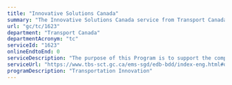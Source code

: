 ```yaml
---
title: "Innovative Solutions Canada"
summary: "The Innovative Solutions Canada service from Transport Canada is not available end-to-end online, according to the GC Service Inventory."
url: "gc/tc/1623"
department: "Transport Canada"
departmentAcronym: "tc"
serviceId: "1623"
onlineEndtoEnd: 0
serviceDescription: "The purpose of this Program is to support the competitiveness and innovation of Small-to-Medium Canadian businesses. The Program helps to fund early-stage and pre-commercial research and development to advance the safety, efficiency and/or environmental performance of Canada’s transportation system."
serviceUrl: "https://www.tbs-sct.gc.ca/ems-sgd/edb-bdd/index-eng.html#orgs/program/TC-BTX04/infograph/intro"
programDescription: "Transportation Innovation"
---
```

